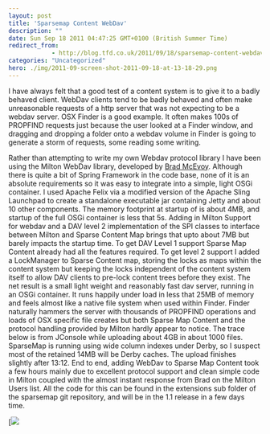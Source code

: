 ```yaml
---
layout: post
title: 'Sparsemap Content WebDav'
description: ""
date: Sun Sep 18 2011 04:47:25 GMT+0100 (British Summer Time)
redirect_from: 
            - http://blog.tfd.co.uk/2011/09/18/sparsemap-content-webdav/
categories: "Uncategorized"
hero: ./img/2011-09-screen-shot-2011-09-18-at-13-18-29.png
---
```

I have always felt that a good test of a content system is to give it to a badly behaved client. WebDav clients tend to be badly behaved and often make unreasonable requests of a http server that was not expecting to be a webdav server. OSX Finder is a good example. It often makes 100s of PROPFIND requests just because the user looked at a Finder window, and dragging and dropping a folder onto a webdav volume in Finder is going to generate a storm of requests, some reading some writing.

Rather than attempting to write my own Webdav protocol library I have been using the Milton WebDav library, developed by [Brad McEvoy](http://www.bradmcevoy.com/blogs/index.html). Although there is quite a bit of Spring Framework in the code base, none of it is an absolute requirements so it was easy to integrate into a simple, light OSGi container. I used Apache Felix via a modified version of the Apache Sling Launchpad to create a standalone executable jar containing Jetty and about 10 other components. The memory footprint at startup of is about 4MB, and startup of the full OSGi container is less that 5s. Adding in Milton Support for webdav and a DAV level 2 implementation of the SPI classes to interface between Milton and Sparse Content Map brings that upto about 7MB but barely impacts the startup time. To get DAV Level 1 support Sparse Map Content already had all the features required. To get level 2 support I added a LockManager to Sparse Content map, storing the locks as maps within the content system but keeping the locks independent of the content system itself to allow DAV clients to pre-lock content trees before they exist. The net result is a small light weight and reasonably fast dav server, running in an OSGi container. It runs happily under load in less that 25MB of memory and feels almost like a native file system when used within Finder. Finder naturally hammers the server with thousands of PROPFIND operations and loads of OSX specific file creates but both Sparse Map Content and the protocol handling provided by Milton hardly appear to notice. The trace below is from JConsole while uploading about 4GB in about 1000 files. SparseMap is running using wide column indexes under Derby, so I suspect most of the retained 14MB will be Derby caches. The upload finishes slightly after 13:12. End to end, adding WebDav to Sparse Map Content took a few hours mainly due to excellent protocol support and clean simple code in Milton coupled with the almost instant response from Brad on the Milton Users list. All the code for this can be found in the extensions sub folder of the sparsemap git repository, and will be in the 1.1 release in a few days time.

[![](/img/2011/09/screen-shot-2011-09-18-at-13-18-29.png)
